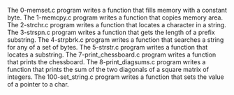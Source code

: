 The 0-memset.c program writes a function  that fills memory with a constant byte.
The 1-memcpy.c program writes a function that copies memory area.
The 2-strchr.c program writes a function that locates a character in a string. 
The 3-strspn.c program writes a function that gets the length of a prefix substring.
The 4-strpbrk.c program writes a function that searches a string for any of a set of bytes.
The 5-strstr.c program writes a function that locates a substring.
The 7-print_chessboard.c program writes a function that prints the chessboard.
The 8-print_diagsums.c program writes a function that  prints the sum of the two diagonals of a square matrix of integers.
The 100-set_string.c program writes a function that sets the value of a pointer to a char.
